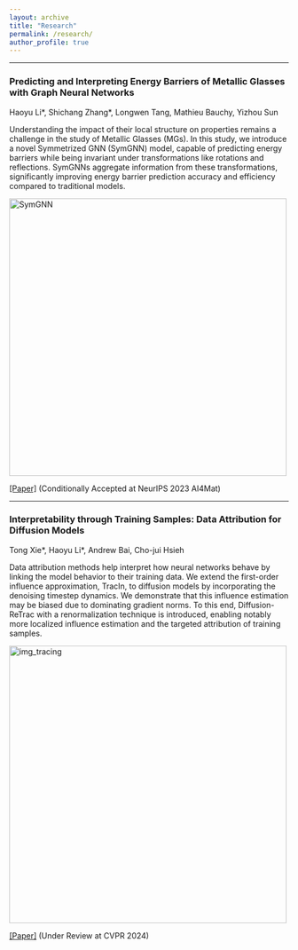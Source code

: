 ```yaml
---
layout: archive
title: "Research"
permalink: /research/
author_profile: true
---
```


---
### Predicting and Interpreting Energy Barriers of Metallic Glasses with Graph Neural Networks
Haoyu Li\*, Shichang Zhang\*, Longwen Tang, Mathieu Bauchy, Yizhou Sun

Understanding the impact of their local structure on properties remains a challenge in the study of Metallic Glasses (MGs). In this study, we introduce a novel Symmetrized GNN (SymGNN) model, capable of predicting energy barriers while being invariant under transformations like rotations and reflections. SymGNNs aggregate information from these transformations, significantly improving energy barrier prediction accuracy and efficiency compared to traditional models.

<img src="https://github.com/haoyuli02/haoyuli02.github.io/assets/108601140/d34337b5-2056-4704-a302-f4e743f68972" alt="SymGNN" width="500"/>

[[Paper]](http://haoyuli02.github.io/files/SymGNN_AI4Mat_NeurIPS2023.pdf) (Conditionally Accepted at NeurIPS 2023 AI4Mat)



---


### Interpretability through Training Samples: Data Attribution for Diffusion Models
Tong Xie\*, Haoyu Li\*, Andrew Bai, Cho-jui Hsieh

Data attribution methods help interpret how neural networks behave by linking the model behavior to their training data. We extend the first-order influence approximation, TracIn, to diffusion models by incorporating the denoising timestep dynamics. We demonstrate that this influence estimation may be biased due to dominating gradient norms. To this end, Diffusion-ReTrac with a renormalization technique is introduced, enabling notably more localized influence estimation and the targeted attribution of training samples.

<img src="https://github.com/haoyuli02/haoyuli02.github.io/assets/108601140/ae5847a3-faa2-4b34-ad62-ba64deeb0bb6" alt=img_tracing width="500"/>

[[Paper]](http://haoyuli02.github.io/files/diffusion_arxiv.pdf) (Under Review at CVPR 2024)


